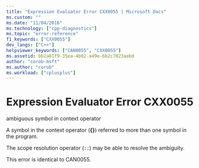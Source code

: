 ```yaml
---
title: "Expression Evaluator Error CXX0055 | Microsoft Docs"
ms.custom: ""
ms.date: "11/04/2016"
ms.technology: ["cpp-diagnostics"]
ms.topic: "error-reference"
f1_keywords: ["CXX0055"]
dev_langs: ["C++"]
helpviewer_keywords: ["CAN0055", "CXX0055"]
ms.assetid: bb2a81f9-35ea-4b02-a49e-6b2c7023aebd
author: "corob-msft"
ms.author: "corob"
ms.workload: ["cplusplus"]
---
```

# Expression Evaluator Error CXX0055
ambiguous symbol in context operator  
  
 A symbol in the context operator (**{}**) referred to more than one symbol in the program.  
  
 The scope resolution operator (`::`) may be able to resolve the ambiguity.  
  
 This error is identical to CAN0055.
